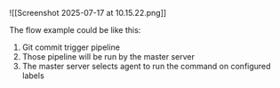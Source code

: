 ![[Screenshot 2025-07-17 at 10.15.22.png]]

The flow example could be like this:
1. Git commit trigger pipeline
2. Those pipeline will be run by the master server
3. The master server selects agent to run the command on configured labels